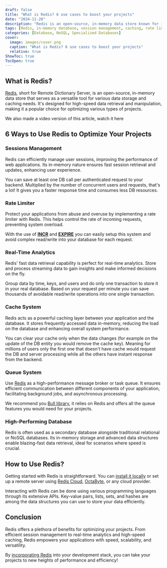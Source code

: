 ```yaml
---
draft: false
title: "What is Redis? 6 use cases to boost your projects"
date: "2024-11-20"
description: "Redis is an open-source, in-memory data store known for its high-speed data retrieval and versatility. It enhances project performance through features like session management, rate limiting, real-time analytics, caching, task queuing, and high-speed data storage. Learn how to incorporate Redis into your development stack for optimized and scalable applications."
tags: [Redis, in-memory database, session management, caching, rate limiter, real-time analytics, task queue, high-performance, database optimization, cloud solutions]
categories: [Database, NoSQL, Specialized Databases]
cover:
  image: images/cover.png
  caption: "What is Redis? 6 use cases to boost your projects"
  relative: true
ShowToc: true
TocOpen: true
---
```



## What is Redis?

[Redis](https://octabyte.io/databases/nosql/redis), short for Remote Dictionary Server, is an open\-source, in\-memory data store that serves as a versatile tool for various data storage and caching needs. It's designed for high\-speed data retrieval and manipulation, making it a popular choice for optimizing various types of projects.



We also made a video version of this article, watch it here



## 6 Ways to Use Redis to Optimize Your Projects

### Sessions Management

Redis can efficiently manage user sessions, improving the performance of web applications. Its in\-memory nature ensures fast session retrieval and updates, enhancing user experience.

You can save at least one DB call per authenticated request to your backend. Multiplied by the number of concurrent users and requests, that's a lot! It gives you a faster response time and consumes less DB resources.

### Rate Limiter

Protect your applications from abuse and overuse by implementing a rate limiter with Redis. This helps control the rate of incoming requests, preventing system overload.

With the use of [**INCR**](https://redis.io/commands/incr/?ref=blog.octabyte.io) and [**EXPIRE**](https://redis.io/commands/expire/?ref=blog.octabyte.io) you can easily setup this system and avoid complex read/write into your database for each request.

### Real\-Time Analytics

Redis' fast data retrieval capability is perfect for real\-time analytics. Store and process streaming data to gain insights and make informed decisions on the fly.

Group data by time, keys, and users and do only one transaction to store it in your real database. Based on your request per minute you can save thousands of avoidable read/write operations into one single transaction.

### Cache System

Redis acts as a powerful caching layer between your application and the database. It stores frequently accessed data in\-memory, reducing the load on the database and enhancing overall system performance.

You can clear your cache only when the data changes (for example on the update of the DB entity you would remove the cache key). Meaning for millions of users only the first one that doesn't have cache would request the DB and server processing while all the others have instant response from the backend.

### Queue System

Use [Redis](https://octabyte.io/databases/nosql/redis) as a high\-performance message broker or task queue. It ensures efficient communication between different components of your application, facilitating background jobs, and asynchronous processing.

We recommend you [Bull library](https://github.com/OptimalBits/bull?ref=blog.octabyte.io), it relies on Redis and offers all the queue features you would need for your projects.

### High\-Performing Database

Redis is often used as a secondary database alongside traditional relational or NoSQL databases. Its in\-memory storage and advanced data structures enable blazing\-fast data retrieval, ideal for scenarios where speed is crucial.

## How to Use Redis?

Getting started with Redis is straightforward. You can [install it locally](https://redis.io/docs/getting-started/installation/?ref=blog.octabyte.io) or set up a remote server using [Redis Cloud](https://redis.com/redis-enterprise-cloud/pricing/?ref=blog.octabyte.io), [OctaByte](https://octabyte.io/?ref=blog.octabyte.io), or any cloud provider. 

Interacting with Redis can be done using various programming languages through its extensive APIs. Key\-value pairs, lists, sets, and hashes are among the data structures you can use to store your data efficiently.

## Conclusion

Redis offers a plethora of benefits for optimizing your projects. From efficient session management to real\-time analytics and high\-speed caching, Redis empowers your applications with speed, scalability, and versatility. 

By [incorporating Redis](https://octabyte.io/databases/nosql/redis) into your development stack, you can take your projects to new heights of performance and efficiency!



